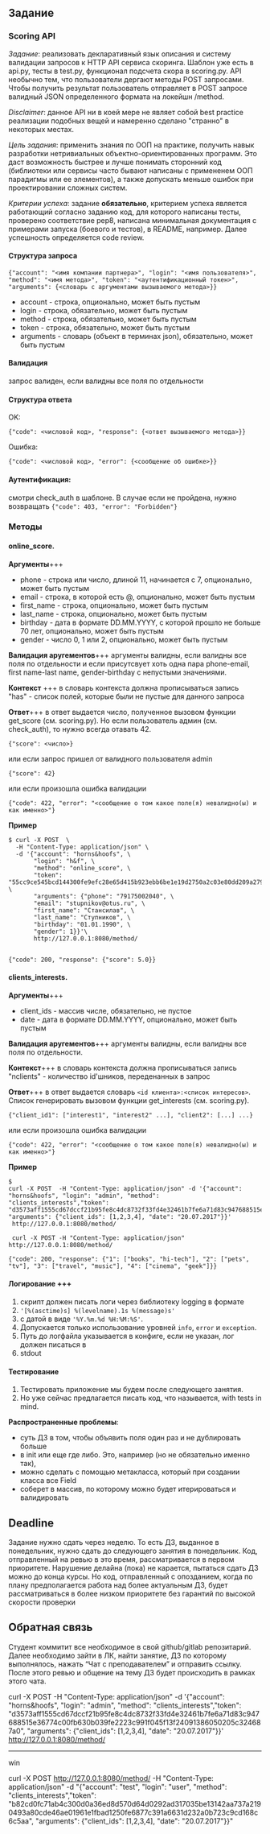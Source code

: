 ## Задание
### Scoring API

*Задание*: реализовать декларативный язык описания и систему валидации запросов к HTTP API сервиса скоринга. Шаблон уже есть в api.py, тесты в test.py, функционал подсчета скора в scoring.py. API необычно тем, что пользователи дергают методы POST запросами. Чтобы получить результат пользователь отправляет в POST запросе валидный JSON определенного формата на локейшн /method. 

*Disclaimer*: данное API ни в коей мере не являет собой best practice реализации подобных вещей и намеренно сделано "странно" в некоторых местах.

*Цель задания*: применить знания по ООП на практике, получить навык разработки нетривиальных объектно-ориентированных программ. Это даст возможность быстрее и лучше понимать сторонний код (библиотеки или сервисы часто бывают написаны с примененем ООП парадигмы или ее элементов), а также допускать меньше ошибок при проектировании сложных систем.

*Критерии успеха*: задание __обязательно__, критерием успеха является работающий согласно заданию код, для которого написаны тесты, проверено соответствие pep8, написана минимальная документация с примерами запуска (боевого и тестов), в README, например. Далее успешность определяется code review.

#### Структура запроса
```
{"account": "<имя компании партнера>", "login": "<имя пользователя>", "method": "<имя метода>", "token": "<аутентификационный токен>", "arguments": {<словарь с аргументами вызываемого метода>}}
```
* account - строка, опционально, может быть пустым
* login - строка, обязательно, может быть пустым
* method - строка, обязательно, может быть пустым
* token - строка, обязательно, может быть пустым
* arguments - словарь (объект в терминах json), обязательно, может быть пустым

#### Валидация
запрос валиден, если валидны все поля по отдельности

#### Структура ответа
OK:
```
{"code": <числовой код>, "response": {<ответ вызываемого метода>}}
```
Ошибка:
```
{"code": <числовой код>, "error": {<сообщение об ошибке>}}
```

#### Аутентификация:
смотри check_auth в шаблоне. В случае если не пройдена, нужно возвращать
```{"code": 403, "error": "Forbidden"}```

### Методы
#### online_score.
__Аргументы__+++
* phone - строка или число, длиной 11, начинается с 7, опционально, может быть пустым
* email - строка, в которой есть @, опционально, может быть пустым
* first_name - строка, опционально, может быть пустым
* last_name - строка, опционально, может быть пустым
* birthday - дата в формате DD.MM.YYYY, с которой прошло не больше 70 лет, опционально, может быть пустым
* gender - число 0, 1 или 2, опционально, может быть пустым

__Валидация аругементов__+++
аргументы валидны, если валидны все поля по отдельности и 
если присутсвует хоть одна пара 
phone-email, 
first name-last name, 
gender-birthday 
с непустыми значениями.

__Контекст__ +++
в словарь контекста должна прописываться запись  
"has" - список полей, которые были не пустые для данного запроса

__Ответ__+++
в ответ выдается число, полученное вызовом функции 
get_score (см. scoring.py). Но если пользователь админ (см. check_auth), 
то нужно всегда отавать 42.
```
{"score": <число>}
```
или если запрос пришел от валидного пользователя admin
```
{"score": 42}
```
или если произошла ошибка валидации
```
{"code": 422, "error": "<сообщение о том какое поле(я) невалидно(ы) и как именно>"}
```

__Пример__
```
$ curl -X POST  \
  -H "Content-Type: application/json" \
  -d '{"account": "horns&hoofs", \
       "login": "h&f", \
	   "method": "online_score", \
	   "token": "55cc9ce545bcd144300fe9efc28e65d415b923ebb6be1e19d2750a2c03e80dd209a27954dca045e5bb12418e7d89b6d718a9e35af34e14e1d5bcd5a08f21fc95", \
	   "arguments": {"phone": "79175002040", \
	   "email": "stupnikov@otus.ru", \
	   "first_name": "Стансилав", \
	   "last_name": "Ступников", \
	   "birthday": "01.01.1990", \
	   "gender": 1}}'\
	   http://127.0.0.1:8080/method/
	   
```
```
{"code": 200, "response": {"score": 5.0}}
```

#### clients_interests.
__Аргументы__+++
* client_ids - массив числе, обязательно, не пустое
* date - дата в формате DD.MM.YYYY, опционально, может быть пустым

__Валидация аругементов__+++
аргументы валидны, если валидны все поля по отдельности.

__Контекст__+++
в словарь контекста должна прописываться запись  "nclients" - количество id'шников,
переденанных в запрос

__Ответ__+++
в ответ выдается словарь `<id клиента>:<список интересов>`. 
Список генерировать вызовом функции get_interests (см. scoring.py).
```
{"client_id1": ["interest1", "interest2" ...], "client2": [...] ...}
```
или если произошла ошибка валидации
```
{"code": 422, "error": "<сообщение о том какое поле(я) невалидно(ы) и как именно>"}
```

__Пример__
```
$ 
curl -X POST  -H "Content-Type: application/json" -d '{"account": "horns&hoofs", "login": "admin", "method": "clients_interests","token": "d3573aff1555cd67dccf21b95fe8c4dc8732f33fd4e32461b7fe6a71d83c947688515e36774c00fb630b039fe2223c991f045f13f24091386050205c324687a0", "arguments": {"client_ids": [1,2,3,4], "date": "20.07.2017"}}' 
 http://127.0.0.1:8080/method/
 
 curl -X POST -H "Content-Type: application/json" http://127.0.0.1:8080/method/
```
```
{"code": 200, "response": {"1": ["books", "hi-tech"], "2": ["pets", "tv"], "3": ["travel", "music"], "4": ["cinema", "geek"]}}
```

#### Логирование +++
1. скрипт должен писать логи через библиотеку logging в формате 
2. `'[%(asctime)s] %(levelname).1s %(message)s'` 
3. c датой в виде `'%Y.%m.%d %H:%M:%S'`.
4. Допускается только использование уровней `info`, `error` и `exception`.
5. Путь до логфайла указывается в конфиге, если не указан, лог должен писаться в
6. stdout

#### Тестирование
1. Тестировать приложение мы будем после следующего занятия.
2. Но уже сейчас предлагается писать код, что называется, with tests in mind.

__Распространенные проблемы__:
* суть ДЗ в том, чтобы объявить поля один раз и не дублировать больше 
* в init или еще где либо. Это, например (но не обязательно именно так),
* можно сделать с помощью метакласса, который при создании класса все Field
* соберет в массив, по которому можно будет итерироваться и валидировать

## Deadline
Задание нужно сдать через неделю. То есть ДЗ, выданное в понедельник,
нужно сдать до следующего занятия в понедельник. Код, отправленный на
ревью в это время, рассматривается в первом приоритете.
Нарушение делайна (пока) не карается, пытаться сдать ДЗ можно до
конца курсы. Но код, отправленный с опозданием, когда по плану 
предполагается работа над более актуальным ДЗ, будет рассматриваться в 
более низком приоритете без гарантий по высокой скорости проверки

## Обратная связь
Cтудент коммитит все необходимое в свой github/gitlab репозитарий. Далее необходимо зайти в ЛК, найти занятие, ДЗ по которому выполнялось, нажать “Чат с преподавателем” и отправить ссылку. После этого ревью и общение на тему ДЗ будет происходить в рамках этого чата.


curl -X POST  -H "Content-Type: application/json" -d '{"account": "horns&hoofs", "login": "admin", "method": "clients_interests","token": "d3573aff1555cd67dccf21b95fe8c4dc8732f33fd4e32461b7fe6a71d83c947688515e36774c00fb630b039fe2223c991f045f13f24091386050205c324687a0", "arguments": {"client_ids": [1,2,3,4], "date": "20.07.2017"}}' 
 http://127.0.0.1:8080/method/
 
 ---
 win
 
curl -X POST http://127.0.0.1:8080/method/
 -H "Content-Type: application/json" 
 -d "{\"account\": \"test\", \"login\": \"user\", \"method\": \"clients_interests\",\"token\": \"b82cd0fc71ab4c300d0a36ed8d570d64d0292ad317035be13142aa737a2190493a80cde46ae01961e1fbad1250fe6877c391a6631d232a0b723c9cd168c6c5aa\", \"arguments\": {\"client_ids\": [1,2,3,4], \"date\": \"20.07.2017\"}}"
 